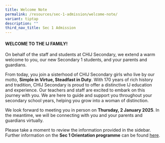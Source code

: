 ```yaml
---
title: Welcome Note
permalink: /resources/sec-1-admission/welcome-note/
variant: tiptap
description: ""
third_nav_title: Sec 1 Admission
---
```

<h4><strong>WELCOME TO THE IJ FAMILY!</strong></h4>
<p>On behalf of the staff and students at CHIJ Secondary, we extend a warm
welcome to you, our new Secondary 1 students, and your parents and guardians.</p>
<p>From today, you join a sisterhood of CHIJ Secondary girls who live by
our motto, <strong>Simple in Virtue, Steadfast in Duty</strong>. With 170
years of rich history and tradition, CHIJ Secondary is proud to offer a
distinctive IJ education and experience. Our teachers and staff are excited
to embark on this journey with you. We are here to guide and support you
throughout your secondary school years, helping you grow into a woman of
distinction.</p>
<p>We look forward to meeting you in person on <strong>Thursday, 2 January 2025</strong>.
In the meantime, we will be connecting with you and your parents and guardians
virtually.</p>
<p>Please take a moment to review the information provided in the sidebar.
Further information on the <strong>Sec 1 Orientation programme</strong> can
be found <a href="/files/Parents/2025 S1/2_2_Letter_for_Orientation__Sec_1_2025_.pdf" rel="noopener noreferrer nofollow" target="_blank">here</a>.</p>
<p></p>